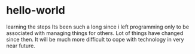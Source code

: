 # hello-world
learning the steps
Its been such a long since i left programming only to be associated with managing things for others. 
Lot of things have changed since then. It will be much more difficult to cope with technology in very near future.
